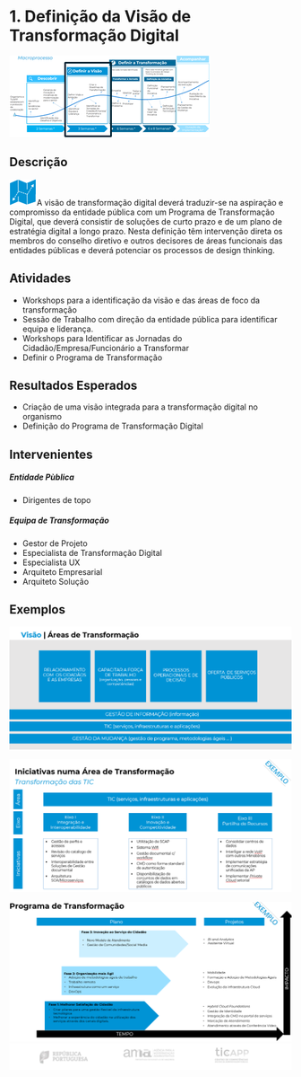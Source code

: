 ﻿# 1. Definição da Visão de Transformação Digital

![definir visao](images/definir_visao.png)

## Descrição

![programa](images/programa-transformacao.png)A visão de transformação digital deverá traduzir-se na aspiração e compromisso da entidade pública com um Programa de Transformação Digital, que deverá consistir de soluções de curto prazo e de um plano de estratégia digital a longo prazo. Nesta definição têm intervenção direta os membros do conselho diretivo e outros decisores de áreas funcionais das entidades públicas e deverá potenciar os processos de design thinking.

## Atividades
* Workshops para a identificação da visão e das áreas de foco da transformação
* Sessão de Trabalho com direção da entidade pública para identificar equipa e liderança.
* Workshops para Identificar as Jornadas do Cidadão/Empresa/Funcionário a Transformar
* Definir o Programa de Transformação

## Resultados Esperados
* Criação de uma visão integrada para a transformação digital no organismo
* Definição do Programa  de Transformação Digital 

## Intervenientes
##### Entidade Pùblica
* Dirigentes de topo

##### Equipa de Transformação
* Gestor de Projeto
* Especialista de Transformação Digital
* Especialista UX
* Arquiteto Empresarial
* Arquiteto Solução

## Exemplos
![áreas de transformacao](images/areas_transformacao.png) 

![Iniciativas de numa Área de Transformação](images/iniciativas_area_transformacao.png)

![roadmap](images/roadmap.png)
![rodapé](images/rodape.png)

